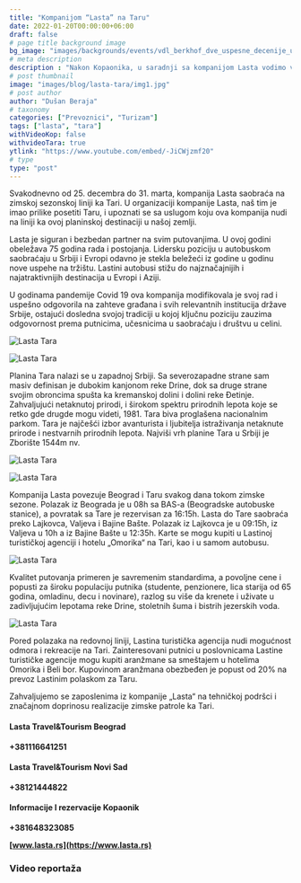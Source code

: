 ```yaml
---
title: "Kompanijom “Lasta” na Taru"
date: 2022-01-20T00:00:00+06:00
draft: false
# page title background image
bg_image: "images/backgrounds/events/vdl_berkhof_dve_uspesne_decenije_u_Srbiji/lasta/lasta-background.jpg"
# meta description
description : "Nakon Kopaonika, u saradnji sa kompanijom Lasta vodimo vas na Taru, najlepšu planinu u našoj zemlji po mišljenju mnogih."
# post thumbnail
image: "images/blog/lasta-tara/img1.jpg"
# post author
author: "Dušan Beraja"
# taxonomy
categories: ["Prevoznici", "Turizam"]
tags: ["lasta", "tara"]
withVideoKop: false
withvideoTara: true
ytlink: "https://www.youtube.com/embed/-JiCWjzmf20"
# type
type: "post"
---
```


Svakodnevno od 25. decembra do 31. marta, kompanija Lasta saobraća na zimskoj sezonskoj liniji ka Tari. U organizaciji kompanije Lasta, naš tim je imao prilike posetiti Taru, i upoznati se sa uslugom koju ova kompanija nudi na liniji ka ovoj planinskoj destinaciji u našoj zemlji.

Lasta je siguran i bezbedan partner na svim putovanjima. U ovoj godini obeležava 75 godina rada i postojanja. Lidersku poziciju u autobuskom saobraćaju u Srbiji i Evropi odavno je stekla beležeći iz godine u godinu nove uspehe na tržištu. Lastini autobusi stižu do najznačajnijih i najatraktivnijih destinacija u Evropi i Aziji.

U godinama pandemije Covid 19 ova kompanija modifikovala je svoj rad i uspešno odgovorila na zahteve građana i svih relevantnih institucija države Srbije, ostajući dosledna svojoj tradiciji u kojoj ključnu poziciju zauzima odgovornost prema putnicima, učesnicima u saobraćaju i društvu u celini.

![Lasta Tara](/images/blog/lasta-tara/img2.jpg "Lasta Tara")

![Lasta Tara](/images/blog/lasta-tara/img3.jpg "Lasta Tara")

Planina Tara nalazi se u zapadnoj Srbiji. Sa severozapadne strane sam masiv definisan je dubokim kanjonom reke Drine, dok sa druge strane svojim obroncima spušta ka kremanskoj dolini i dolini reke Đetinje. Zahvaljujući netaknutoj prirodi, i širokom spektru prirodnih lepota koje se retko gde drugde mogu videti, 1981. Tara biva proglašena nacionalnim parkom. Tara je najčešći izbor avanturista i ljubitelja istraživanja netaknute prirode i nestvarnih prirodnih lepota. Najviši vrh planine Tara u Srbiji je Zborište 1544m nv.

![Lasta Tara](/images/blog/lasta-tara/img4.jpg "Lasta Tara")

![Lasta Tara](/images/blog/lasta-tara/img5.jpg "Lasta Tara")

Kompanija Lasta povezuje Beograd i Taru svakog dana tokom zimske sezone. Polazak iz Beograda je u 08h sa BAS-a (Beogradske autobuske stanice), a povratak sa Tare je rezervisan za 16:15h. Lasta do Tare saobraća preko Lajkovca, Valjeva i Bajine Bašte. Polazak iz Lajkovca je u 09:15h, iz Valjeva u 10h a iz Bajine Bašte u 12:35h. Karte se mogu kupiti u Lastinoj turističkoj agenciji i hotelu „Omorika“ na Tari, kao i u samom autobusu.

![Lasta Tara](/images/blog/lasta-tara/img6.jpg "Lasta Tara")

Kvalitet putovanja primeren je savremenim standardima, a povoljne cene i popusti za široku populaciju putnika (studente, penzionere, lica starija od 65 godina, omladinu, decu i novinare), razlog su više da krenete i uživate u zadivljujućim lepotama reke Drine, stoletnih šuma i bistrih jezerskih voda.

![Lasta Tara](/images/blog/lasta-tara/img7.jpg "Lasta Tara")

Pored polazaka na redovnoj liniji, Lastina turistička agencija nudi mogućnost odmora i rekreacije na Tari. Zainteresovani putnici u poslovnicama Lastine turističke agencije mogu kupiti aranžmane sa smeštajem u hotelima Omorika i Beli bor. Kupovinom aranžmana obezbeđen je popust od 20% na prevoz Lastinim polaskom za Taru.

Zahvaljujemo se zaposlenima iz kompanije „Lasta“ na tehničkoj podršci i značajnom doprinosu realizacije zimske patrole ka Tari.

#### Lasta Travel&Tourism Beograd
**+381116641251**

#### Lasta Travel&Tourism Novi Sad
**+38121444822**

#### Informacije I rezervacije Kopaonik
**+381648323085**

**[www.lasta.rs](https://www.lasta.rs)**

### Video reportaža